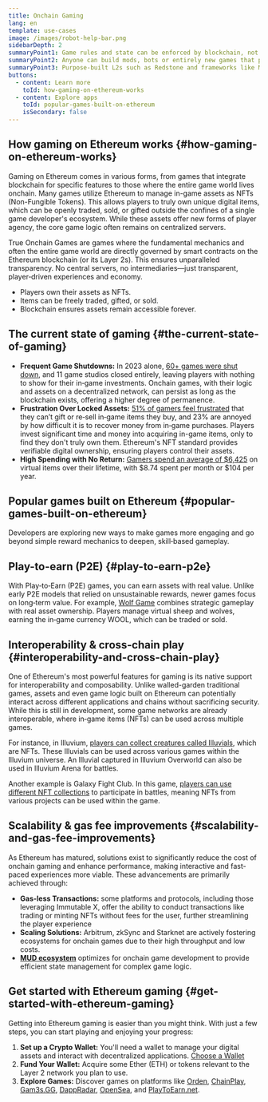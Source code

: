 ```yaml
---
title: Onchain Gaming
lang: en
template: use-cases
image: /images/robot-help-bar.png
sidebarDepth: 2
summaryPoint1: Game rules and state can be enforced by blockchain, not a studio’s servers
summaryPoint2: Anyone can build mods, bots or entirely new games that plug into the same on‑chain data
summaryPoint3: Purpose‑built L2s such as Redstone and frameworks like MUD cut costs enough to support real‑time gameplay
buttons:
  - content: Learn more
    toId: how-gaming-on-ethereum-works
  - content: Explore apps
    toId: popular-games-built-on-ethereum
    isSecondary: false
---
```


## How gaming on Ethereum works {#how-gaming-on-ethereum-works}

Gaming on Ethereum comes in various forms, from games that integrate blockchain for specific features to those where the entire game world lives onchain. Many games utilize Ethereum to manage in-game assets as NFTs (Non-Fungible Tokens). This allows players to truly own unique digital items, which can be openly traded, sold, or gifted outside the confines of a single game developer's ecosystem. While these assets offer new forms of player agency, the core game logic often remains on centralized servers.

True Onchain Games are games where the fundamental mechanics and often the entire game world are directly governed by smart contracts on the Ethereum blockchain (or its Layer 2s). This ensures unparalleled transparency. No central servers, no intermediaries—just transparent, player‑driven experiences and economy. 

- Players own their assets as NFTs.
- Items can be freely traded, gifted, or sold.
- Blockchain ensures assets remain accessible forever.

## The current state of gaming {#the-current-state-of-gaming}

- **Frequent Game Shutdowns:** In 2023 alone, [60+ games were shut down](https://tech4gamers.com/game-studios-shut-down-2023/), and 11 game studios closed entirely, leaving players with nothing to show for their in‑game investments. Onchain games, with their logic and assets on a decentralized network, can persist as long as the blockchain exists, offering a higher degree of permanence.
- **Frustration Over Locked Assets:** [51% of gamers feel frustrated](https://www.starknet.io/blog/blockchain-gaming/) that they can’t gift or re‑sell in‑game items they buy, and 23% are annoyed by how difficult it is to recover money from in‑game purchases. Players invest significant time and money into acquiring in-game items, only to find they don't truly own them. Ethereum's NFT standard provides verifiable digital ownership, ensuring players control their assets.
- **High Spending with No Return:** [Gamers spend an average of \$6,425](https://www.starknet.io/blog/blockchain-gaming/) on virtual items over their lifetime, with \$8.74 spent per month or \$104 per year.

## Popular games built on Ethereum {#popular-games-built-on-ethereum}

Developers are exploring new ways to make games more engaging and go beyond simple reward mechanics to deepen, skill‑based gameplay.

<OnchainGamingProductList list="game" />

## Play-to-earn (P2E) {#play-to-earn-p2e}

With Play‑to‑Earn (P2E) games, you can earn assets with real value. Unlike early P2E models that relied on unsustainable rewards, newer games focus on long‑term value. For example, [Wolf Game](https://gam3s.gg/wolf-game/) combines strategic gameplay with real asset ownership. Players manage virtual sheep and wolves, earning the in‑game currency WOOL, which can be traded or sold.

<OnchainGamingProductList list="p2e" />

## Interoperability & cross‑chain play {#interoperability-and-cross-chain-play}

One of Ethereum's most powerful features for gaming is its native support for interoperability and composability. Unlike walled-garden traditional games, assets and even game logic built on Ethereum can potentially interact across different applications and chains without sacrificing security. While this is still in development, some game networks are already interoperable, where in‑game items (NFTs) can be used across multiple games.

For instance, in Illuvium, [players can collect creatures called Illuvials](https://gam3s.gg/news/illuvium-three-web3-games/), which are NFTs. These Illuvials can be used across various games within the Illuvium universe. An Illuvial captured in Illuvium Overworld can also be used in Illuvium Arena for battles.

Another example is Galaxy Fight Club. In this game, [players can use different NFT collections](https://gam3s.gg/galaxy-fight-club/) to participate in battles, meaning NFTs from various projects can be used within the game.

## Scalability & gas fee improvements {#scalability-and-gas-fee-improvements}

As Ethereum has matured, solutions exist to significantly reduce the cost of onchain gaming and enhance performance, making interactive and fast-paced experiences more viable. These advancements are primarily achieved through:

- **Gas-less Transactions:** some platforms and protocols, including those leveraging Immutable X, offer the ability to conduct transactions like trading or minting NFTs without fees for the user, further streamlining the player experience
- **Scaling Solutions:** Arbitrum, zkSync and Starknet are actively fostering ecosystems for onchain games due to their high throughput and low costs.
- **[MUD ecosystem](https://mud.dev/)** optimizes for onchain game development to provide efficient state management for complex game logic.

## Get started with Ethereum gaming {#get-started-with-ethereum-gaming}

Getting into Ethereum gaming is easier than you might think. With just a few steps, you can start playing and enjoying your progress:

1. **Set up a Crypto Wallet:** You'll need a wallet to manage your digital assets and interact with decentralized applications. [Choose a Wallet](/en/wallets/find-wallet/)
2. **Fund Your Wallet:** Acquire some Ether (ETH) or tokens relevant to the Layer 2 network you plan to use.
3. **Explore Games:** Discover games on platforms like [Orden](https://orden.gg/),  [ChainPlay](https://chainplay.gg/chain/ethereum/), [Gam3s.GG](https://gam3s.gg/), [DappRadar](https://dappradar.com/rankings/protocol/ethereum/category/games), [OpenSea](https://opensea.io/), and [PlayToEarn.net](https://playtoearn.com/blockchaingames).
